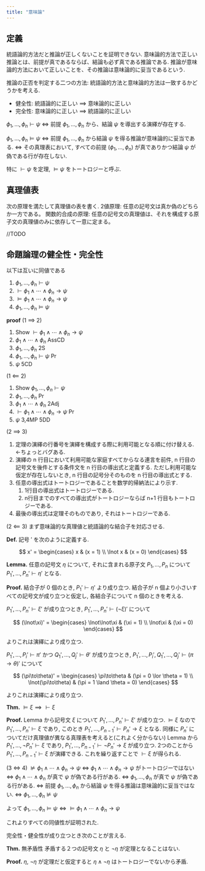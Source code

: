 ```yaml
---
title: "意味論"
---
```


## 定義

統語論的方法だと推論が正しくないことを証明できない.
意味論的方法で正しい推論とは、前提が真であるならば、結論も必ず真である推論である.
推論が意味論的方法において正しいことを、その推論は意味論的に妥当であるという.

推論の正否を判定する二つの方法: 統語論的方法と意味論的方法は一致するかどうかを考える.
- 健全性: 統語論的に正しい $\implies$ 意味論的に正しい
- 完全性: 意味論的に正しい $\implies$ 統語論的に正しい

$\phi_1,\ldots,\phi_n \vdash \psi$
$\iff$ 前提 $\phi_1,\ldots,\phi_n$ から、結論 $\psi$ を導出する演繹が存在する.

$\phi_1,\ldots,\phi_n \vDash \psi$
$\iff$ 前提 $\phi_1,\ldots,\phi_n$ から結論 $\psi$ を得る推論が意味論的に妥当である.
$\iff$ その真理表において, すべての前提 $(\phi_1,\ldots,\phi_n)$ が真でありかつ結論 $\psi$ が偽である行が存在しない.

特に $\vdash \psi$ を定理, $\vDash \psi$ をトートロジーと呼ぶ.

## 真理値表
次の原理を満たして真理値の表を書く.
2値原理: 任意の記号文は真か偽のどちらか一方である。
関数的合成の原理: 任意の記号文の真理値は、それを構成する原子文の真理値のみに依存して一意に定まる。

//TODO

## 命題論理の健全性・完全性
以下は互いに同値である

1. $\phi_1,\ldots,\phi_n \vdash \psi$
2. $\vdash \phi_1\land\cdots\land\phi_n\to\psi$
3. $\vDash \phi_1\land\cdots\land\phi_n\to\psi$
4. $\phi_1,\ldots,\phi_n \vDash \psi$

**proof**
(1 $\implies$ 2)
1. Show $\vdash \phi_1\land\cdots\land\phi_n\to\psi$
2. $\phi_1\land\cdots\land\phi_n$ AssCD
3. $\phi_1,\ldots,\phi_n$ 2S
4. $\phi_1,\ldots,\phi_n \vdash \psi$ Pr
5. $\psi$
5CD

(1 $\impliedby$ 2)
1. Show $\phi_1,\ldots,\phi_n \vdash \psi$
2. $\phi_1,\ldots,\phi_n$ Pr
3. $\phi_1\land\cdots\land\phi_n$ 2Adj
4. $\vdash \phi_1\land\cdots\land\phi_n\to\psi$ Pr
5. $\psi$ 3,4MP
5DD

(2 $\implies$ 3)
1. 定理の演繹の行番号を演繹を構成する際に利用可能となる順に付け替える. <-ちょっとバグある.
2. 演繹の n 行目において利用可能な家庭すべてからなる連言を前件, n 行目の記号文を後件とする条件文を n 行目の導出式と定義する. ただし利用可能な仮定が存在しないとき, n 行目の記号分そのものを n 行目の導出式とする.
3. 任意の導出式はトートロジーであることを数学的帰納法により示す.
    1. 1行目の導出式はトートロジーである.
    2. n行目までのすべての導出式がトートロジーならば n+1 行目もトートロジーである.
4. 最後の導出式は定理そのものであり, それはトートロジーである.

(2 $\impliedby$ 3)
まず意味論的な真理値と統語論的な結合子を対応させる.

**Def.** 記号 $'$ を次のように定義する.

$$
x' = \begin{cases}
x & (x = 1) \\
\lnot x & (x = 0)
\end{cases}
$$

**Lemma.** 任意の記号文 $\eta$ について, それに含まれる原子文 $P_1,\ldots,P_n$ について $P_1',\ldots,P_n' \vdash \eta'$ となる.

**Proof.**
結合子が 0 個のとき, $P_1' \vdash \eta'$ より成り立つ.
結合子が n 個より小さいすべての記号文が成り立つと仮定し, 各結合子について n 個のときを考える.

$P_1',\ldots,P_n' \vdash \xi'$ が成り立つとき, $P_1',\ldots,P_n' \vdash (\lnot\xi)'$ について

$$
(\lnot\xi)' = \begin{cases}
\lnot\lnot\xi & (\xi = 1) \\
\lnot\xi & (\xi = 0)
\end{cases}
$$

よりこれは演繹により成り立つ.

$P_1',\ldots,P_i' \vdash \pi'$ かつ $Q_1',\ldots,Q_j' \vdash \theta'$ が成り立つとき, $P_1',\ldots,P_i',Q_1',\ldots,Q_j' \vdash (\pi\to\theta)'$ について

$$
(\pi\to\theta)' = \begin{cases}
\pi\to\theta & (\pi = 0 \lor \theta = 1) \\
\lnot(\pi\to\theta) & (\pi = 1 \land \theta = 0)
\end{cases}
$$

よりこれは演繹により成り立つ.

**Thm.** $\vDash \xi \implies \vdash\xi$

**Proof.**
Lemma から記号文 $\xi$ について $P_1',\ldots,P_n' \vdash \xi'$ が成り立つ. $\vDash \xi$ なので $P_1',\ldots,P_n' \vdash \xi$ であり, このとき $P_1',\ldots,P_{n-1}' \vdash P_n'\to\xi$ となる.
同様に $P_n'$ についてだけ真理値が異なる真理表を考えると(これよく分からない) Lemma から $P_1',\ldots,\lnot P_n' \vdash \xi$ であり, $P_1',\ldots,P_{n-1}' \vdash \lnot P_n'\to\xi$ が成り立つ.
2つのことから $P_1',\ldots,P_{n-1}' \vdash \xi$ が演繹できる. これを繰り返すことで $\vdash \xi$ が得られる.

(3 $\iff$ 4)
$\nvDash \phi_1\land\cdots\land\phi_n\to\psi$
$\iff$ $\phi_1\land\cdots\land\phi_n\to\psi$ がトートロジーではない
$\iff$ $\phi_1\land\cdots\land\phi_n$ が真で $\psi$ が偽である行がある.
$\iff$ $\phi_1,\ldots,\phi_n$ が真で $\psi$ が偽である行がある.
$\iff$ 前提 $\phi_1,\ldots,\phi_n$ から結論 $\psi$ を得る推論は意味論的に妥当ではない.
$\iff$ $\phi_1,\ldots,\phi_n \nvDash \psi$

よって $\phi_1,\ldots,\phi_n \vDash \psi \iff \vDash \phi_1\land\cdots\land\phi_n\to\psi$

これよりすべての同値性が証明された.

完全性・健全性が成り立つとき次のことが言える.

**Thm.** 無矛盾性
矛盾する２つの記号文 $\eta$ と $\lnot\eta$ が定理となることはない.

**Proof.**
$\eta$, $\lnot\eta$ が定理だと仮定すると $\eta\land\lnot\eta$ はトートロジーでないから矛盾.
